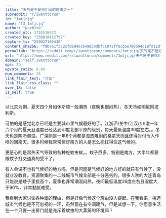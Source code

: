 ```yaml
---
title: "天气是不是你们润的理由之一"
subreddit: "r/iwanttorun"
id: "1mtjcjq"
name: "t3_1mtjcjq"
author: "puch1to"
created_utc: 1755516472
created_key: "250818112752"
capture_ts: "250927160438"
content_sha256: "f9b761f3c2cf0bd40cb49d30dbfcc072ff8cb5e700b04d18fd11dfd082cfe5a2"
permalink: "https://reddit.com/r/iwanttorun/comments/1mtjcjq/天气是不是你们润的理由之一/"
url: "https://www.reddit.com/r/iwanttorun/comments/1mtjcjq/天气是不是你们润的理由之一/"
domain: "self.iwanttorun"
ups: 29
upvote_ratio: 0.84
num_comments: 35
link_flair_text: "讨论"
link_flair_css_class: ""
over_18: false
is_self: true
---
```


以北京为例，夏天四个月如休斯顿一般潮热（夜晚也很闷热），冬天冷如明尼阿波利斯。

可怕的是感觉北京已经是主要城市里气候最好的了。江浙沪/关中/江汉//川渝一年六个月的夏天且温度已经达到印度北部平原的级别，每天最低温度30度左右。。冬天也是阴冷潮湿。广深则是一年8个月都是湿热难耐的桑拿天而且还得对付令人作呕的回南天。很多时候我常常惊讶南方的人是怎么能扛得住这气候的。

更恶心的是湿热天气导致的各种蛇蚊虫蚁。。蚊子巨多，特别是南方，大半年都要跟蚊子打交道真的受不了。

有人会说不也有气候好的地方吗，但是问题是气候好的地方好的就只有气候了，没就业没教育。资源聚集的一二线城市气候全部是十分恶劣的。很多人吹的大连青岛只能说是矮子里拔高个，夏季也非常潮湿闷热，夜间最低温度26度左右且湿度大于90%，非常黏腻难受。

我看到大家讨论各种润的理由，但是好像气候这个理由没人提起。在我看来，挑选城市气候也是不可忽视的一环，虽然现在有空调暖气，但是试想一下，你愿意生活在一个只要一出房门就是充斥着蚊虫的大蒸笼的环境嘛？

